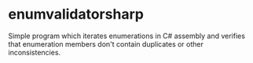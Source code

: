 # enumvalidatorsharp
Simple program which iterates enumerations in C# assembly and verifies that enumeration members don't contain duplicates or other inconsistencies.
